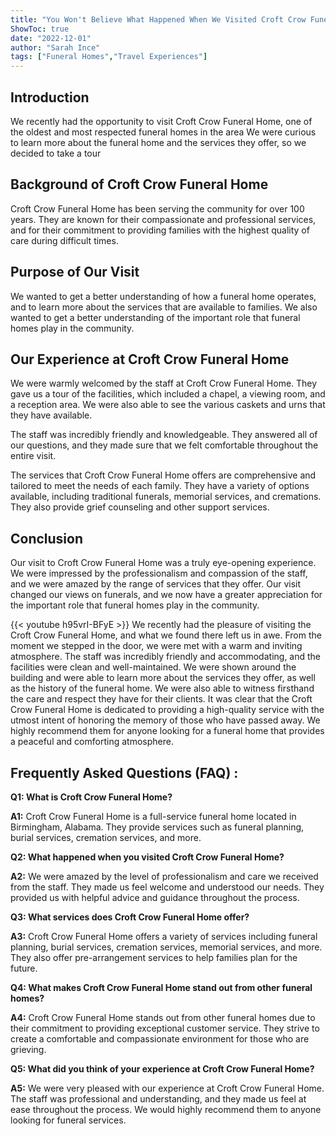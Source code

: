 ```yaml
---
title: "You Won't Believe What Happened When We Visited Croft Crow Funeral Home!"
ShowToc: true 
date: "2022-12-01"
author: "Sarah Ince" 
tags: ["Funeral Homes","Travel Experiences"]
---
```

## Introduction

We recently had the opportunity to visit Croft Crow Funeral Home, one of the oldest and most respected funeral homes in the area We were curious to learn more about the funeral home and the services they offer, so we decided to take a tour 

## Background of Croft Crow Funeral Home

Croft Crow Funeral Home has been serving the community for over 100 years. They are known for their compassionate and professional services, and for their commitment to providing families with the highest quality of care during difficult times. 

## Purpose of Our Visit

We wanted to get a better understanding of how a funeral home operates, and to learn more about the services that are available to families. We also wanted to get a better understanding of the important role that funeral homes play in the community. 

## Our Experience at Croft Crow Funeral Home

We were warmly welcomed by the staff at Croft Crow Funeral Home. They gave us a tour of the facilities, which included a chapel, a viewing room, and a reception area. We were also able to see the various caskets and urns that they have available. 

The staff was incredibly friendly and knowledgeable. They answered all of our questions, and they made sure that we felt comfortable throughout the entire visit. 

The services that Croft Crow Funeral Home offers are comprehensive and tailored to meet the needs of each family. They have a variety of options available, including traditional funerals, memorial services, and cremations. They also provide grief counseling and other support services. 

## Conclusion

Our visit to Croft Crow Funeral Home was a truly eye-opening experience. We were impressed by the professionalism and compassion of the staff, and we were amazed by the range of services that they offer. Our visit changed our views on funerals, and we now have a greater appreciation for the important role that funeral homes play in the community.

{{< youtube h95vrI-BFyE >}} 
We recently had the pleasure of visiting the Croft Crow Funeral Home, and what we found there left us in awe. From the moment we stepped in the door, we were met with a warm and inviting atmosphere. The staff was incredibly friendly and accommodating, and the facilities were clean and well-maintained. We were shown around the building and were able to learn more about the services they offer, as well as the history of the funeral home. We were also able to witness firsthand the care and respect they have for their clients. It was clear that the Croft Crow Funeral Home is dedicated to providing a high-quality service with the utmost intent of honoring the memory of those who have passed away. We highly recommend them for anyone looking for a funeral home that provides a peaceful and comforting atmosphere.

## Frequently Asked Questions (FAQ) :
**Q1: What is Croft Crow Funeral Home?**

**A1:** Croft Crow Funeral Home is a full-service funeral home located in Birmingham, Alabama. They provide services such as funeral planning, burial services, cremation services, and more. 

**Q2: What happened when you visited Croft Crow Funeral Home?**

**A2:** We were amazed by the level of professionalism and care we received from the staff. They made us feel welcome and understood our needs. They provided us with helpful advice and guidance throughout the process. 

**Q3: What services does Croft Crow Funeral Home offer?**

**A3:** Croft Crow Funeral Home offers a variety of services including funeral planning, burial services, cremation services, memorial services, and more. They also offer pre-arrangement services to help families plan for the future. 

**Q4: What makes Croft Crow Funeral Home stand out from other funeral homes?**

**A4:** Croft Crow Funeral Home stands out from other funeral homes due to their commitment to providing exceptional customer service. They strive to create a comfortable and compassionate environment for those who are grieving. 

**Q5: What did you think of your experience at Croft Crow Funeral Home?**

**A5:** We were very pleased with our experience at Croft Crow Funeral Home. The staff was professional and understanding, and they made us feel at ease throughout the process. We would highly recommend them to anyone looking for funeral services.



